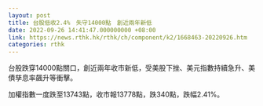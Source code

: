```yaml
---
layout: post
title: 台股低收2.4%　失守14000點　創近兩年新低
date: 2022-09-26 14:41:47.000000000 +08:00
link: https://news.rthk.hk/rthk/ch/component/k2/1668463-20220926.htm
categories: rthk
---
```


台股跌穿14000點關口，創近兩年收市新低，受美股下挫、美元指數持續急升、美債孳息率飆升等衝擊。

加權指數一度跌至13743點，收市報13778點，跌340點，跌幅2.41%。
